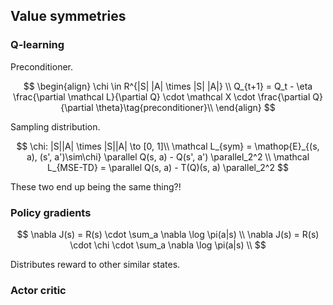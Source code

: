 ## Value symmetries

### Q-learning

Preconditioner.

$$
\begin{align}
\chi \in R^{|S| |A| \times |S| |A|} \\
Q_{t+1} = Q_t - \eta  \frac{\partial \mathcal L}{\partial Q} \cdot \mathcal X \cdot \frac{\partial Q}{\partial \theta}\tag{preconditioner}\\
\end{align}
$$

Sampling distribution.

$$
\chi: |S||A| \times |S||A| \to [0, 1]\\
\mathcal L_{sym} = \mathop{E}_{(s, a), (s', a')\sim\chi} \parallel Q(s, a) - Q(s', a') \parallel_2^2 \\
\mathcal L_{MSE-TD} =  \parallel Q(s, a) - T(Q)(s, a) \parallel_2^2
$$


These two end up being the same thing?!


### Policy gradients

$$
\nabla J(s) = R(s) \cdot \sum_a \nabla \log \pi(a|s) \\
\nabla J(s) = R(s) \cdot \chi \cdot \sum_a \nabla \log \pi(a|s) \\
$$

Distributes reward to other similar states.

### Actor critic
